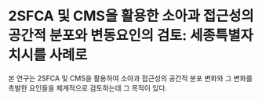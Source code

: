 # 2SFCA 및 CMS을 활용한 소아과 접근성의 공간적 분포와 변동요인의 검토: 세종특별자치시를 사례로

본 연구는 2SFCA 및 CMS을 활용하여 소아과 접근성의 공간적 분포 변화와 그 변화를 촉발한 요인들을 체계적으로 검토하는데 그 목적이 있다.
